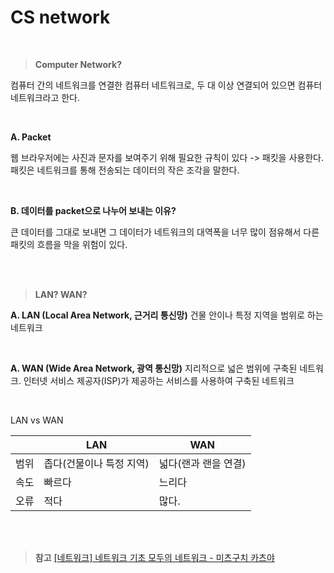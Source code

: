 # CS network


<br/>


> **Computer Network?**

컴퓨터 간의 네트워크를 연결한 컴퓨터 네트워크로, 두 대 이상 연결되어 있으면 컴퓨터 네트워크라고 한다.

<br/>

**A. Packet**

웹 브라우저에는 사진과 문자를 보여주기 위해 필요한 규칙이 있다 -> 패킷을 사용한다.
패킷은 네트워크를 통해 전송되는 데이터의 작은 조각을 말한다.

<br/>

**B. 데이터를 packet으로 나누어 보내는 이유?**

큰 데이터를 그대로 보내면 그 데이터가 네트워크의 대역폭을 너무 많이 점유해서 다른 패킷의 흐름을 막을 위험이 있다.

<br/><br/>



> **LAN? WAN?**

**A. LAN (Local Area Network, 근거리 통신망)**
건물 안이나 특정 지역을 범위로 하는 네트워크

<br/>

**A. WAN (Wide Area Network, 광역 통신망)**
지리적으로 넓은 범위에 구축된 네트워크. 인터넷 서비스 제공자(ISP)가 제공하는 서비스를 사용하여 구축된 네트워크

<br/>


LAN vs WAN

||LAN|WAN|
|--|--|--|
|범위|좁다(건물이나 특정 지역)|넓다(랜과 랜을 연결)|
|속도|빠르다|느리다|
|오류|적다|많다.

<br/><br/>

> **참고**
[[네트워크] 네트워크 기초 ](https://velog.io/@jubby/네트워크-네트워크-기초-지식)
[모두의 네트워크 - 미츠구치 카츠야](http://www.yes24.com/Product/Goods/61794014)
